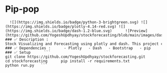 # Pip-pop
      ​![](https://img.shields.io/badge/python-3-brightgreen.svg) ![](https://img.shields.io/badge/plotly-4.14-red.svg) ![](https://img.shields.io/badge/dash-1.2-blue.svg)      ​![​Preview​](https://github.com/YogeshUpdhyay/stockforecasting/blob/main/images/dashboard.png)      ​###​ ​✅ Description :      ​Stock Visualizing and Forecasting using plotly and dash. This project creates charts based on the ticker provided and forecasts the stock proces for the number of days provided in the imput using SVM(Suppot Vector Machines).      ​###​ ​✅ Dependencies :      ​-​ Plotly   ​-​ Dash   ​-​ Bootstrap   ​-​ pip      ​###​ ​✅ Setup      ​```   ​git clone https://github.com/YogeshUpdhyay/stockforecasting.git      ​cd stockforecasting      ​pip install -r requirements.txt      ​python run.py   ​```   
